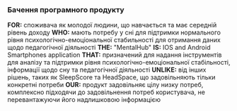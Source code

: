 ### Бачення програмного продукту
**FOR:** споживача як молодої людини, що навчається та має середній рівень доходу **WHO:** мають потребу у сні для підтримки нормального рівня психологічно-емоціональної стабильності для отримання даних щодо педагогічної діяльності **THE:** "MentalHub" **IS:** IOS and Android Smartphones application **THAT:** призначений для надання інструментів для аналізу та підтримки рівня психологічно-емоціональної стабільності, інформації щодо сну та педагогічної діяльності **UNLIKE:** від інших рішень, таких як SleepScore та HeadSpace, що задовільняють тільки конкретні потреби **OUR:** продукт задовільняє цілу низку потреб, комплексно підходячи до задовільнення потреб користувача, не перевантажуючи його надлишковою інформацією
